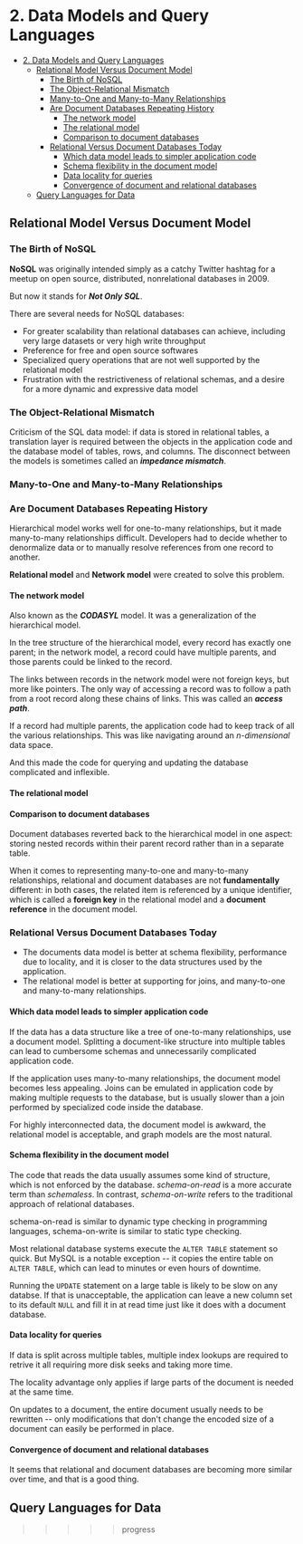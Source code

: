 # 2. Data Models and Query Languages

- [2. Data Models and Query Languages](#2-data-models-and-query-languages)
  - [Relational Model Versus Document Model](#relational-model-versus-document-model)
    - [The Birth of NoSQL](#the-birth-of-nosql)
    - [The Object-Relational Mismatch](#the-object-relational-mismatch)
    - [Many-to-One and Many-to-Many Relationships](#many-to-one-and-many-to-many-relationships)
    - [Are Document Databases Repeating History](#are-document-databases-repeating-history)
      - [The network model](#the-network-model)
      - [The relational model](#the-relational-model)
      - [Comparison to document databases](#comparison-to-document-databases)
    - [Relational Versus Document Databases Today](#relational-versus-document-databases-today)
      - [Which data model leads to simpler application code](#which-data-model-leads-to-simpler-application-code)
      - [Schema flexibility in the document model](#schema-flexibility-in-the-document-model)
      - [Data locality for queries](#data-locality-for-queries)
      - [Convergence of document and relational databases](#convergence-of-document-and-relational-databases)
  - [Query Languages for Data](#query-languages-for-data)

## Relational Model Versus Document Model

### The Birth of NoSQL

**NoSQL** was originally intended simply as a catchy Twitter hashtag for a
meetup on open source, distributed, nonrelational databases in 2009.

But now it stands for ***Not Only SQL***.

There are several needs for NoSQL databases:

- For greater scalability than relational databases can achieve, including very
  large datasets or very high write throughput
- Preference for free and open source softwares
- Specialized query operations that are not well supported by the relational
  model
- Frustration with the restrictiveness of relational schemas, and a desire for
  a more dynamic and expressive data model

### The Object-Relational Mismatch

Criticism of the SQL data model: if data is stored in relational tables, a
translation layer is required between the objects in the application code and
the database model of tables, rows, and columns. The disconnect between the
models is sometimes called an ***impedance mismatch***.

### Many-to-One and Many-to-Many Relationships

### Are Document Databases Repeating History

Hierarchical model works well for one-to-many relationships, but it made
many-to-many relationships difficult. Developers had to decide whether to
denormalize data or to manually resolve references from one record to another.

**Relational model** and **Network model** were created to solve this problem.

#### The network model

Also known as the ***CODASYL*** model. It was a generalization of the
hierarchical model.

In the tree structure of the hierarchical model, every record has exactly one
parent; in the network model, a record could have multiple parents, and those
parents could be linked to the record.

The links between records in the network model were not foreign keys, but more
like pointers. The only way of accessing a record was to follow a path from a
root record along these chains of links. This was called an ***access path***.

If a record had multiple parents, the application code had to keep track of all
the various relationships. This was like navigating around an *n-dimensional*
data space.

And this made the code for querying and updating the database complicated and
inflexible.

#### The relational model

#### Comparison to document databases

Document databases reverted back to the hierarchical model in one aspect:
storing nested records within their parent record rather than in a separate
table.

When it comes to representing many-to-one and many-to-many relationships,
relational and document databases are not **fundamentally** different: in both
cases, the related item is referenced by a unique identifier, which is called
a **foreign key** in the relational model and a **document reference** in the
document model.

### Relational Versus Document Databases Today

- The documents data model is better at schema flexibility, performance due to
  locality, and it is closer to the data structures used by the application.
- The relational model is better at supporting for joins, and many-to-one and
  many-to-many relationships.

#### Which data model leads to simpler application code

If the data has a data structure like a tree of one-to-many relationships, use
a document model. Splitting a document-like structure into multiple tables can
lead to cumbersome schemas and unnecessarily complicated application code.

If the application uses many-to-many relationships, the document model becomes
less appealing. Joins can be emulated in application code by making multiple
requests to the database, but is usually slower than a join performed by
specialized code inside the database.

For highly interconnected data, the document model is awkward, the relational
model is acceptable, and graph models are the most natural.

#### Schema flexibility in the document model

The code that reads the data usually assumes some kind of structure, which is
not enforced by the database. *schema-on-read* is a more accurate term than
*schemaless*. In contrast, *schema-on-write* refers to the traditional approach
of relational databases.

schema-on-read is similar to dynamic type checking in programming languages,
schema-on-write is similar to static type checking.

Most relational database systems execute the `ALTER TABLE` statement so quick.
But MySQL is a notable exception -- it copies the entire table on `ALTER TABLE`,
which can lead to minutes or even hours of downtime.

Running the `UPDATE` statement on a large table is likely to be slow on any
databse. If that is unacceptable, the application can leave a new column set to
its default `NULL` and fill it in at read time just like it does with a
document database.

#### Data locality for queries

If data is split across multiple tables, multiple index lookups are required to
retrive it all requiring more disk seeks and taking more time.

The locality advantage only applies if large parts of the document is needed at
the same time.

On updates to a document, the entire document usually needs to be rewritten --
only modifications that don't change the encoded size of a document can easily
be performed in place.

#### Convergence of document and relational databases

It seems that relational and document databases are becoming more similar over
time, and that is a good thing.

## Query Languages for Data

>>>>> progress

